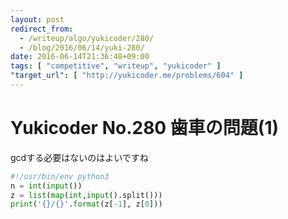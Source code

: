 ```yaml
---
layout: post
redirect_from:
  - /writeup/algo/yukicoder/280/
  - /blog/2016/06/14/yuki-280/
date: 2016-06-14T21:36:48+09:00
tags: [ "competitive", "writeup", "yukicoder" ]
"target_url": [ "http://yukicoder.me/problems/604" ]
---
```


# Yukicoder No.280 歯車の問題(1)

gcdする必要はないのはよいですね

``` python
#!/usr/bin/env python3
n = int(input())
z = list(map(int,input().split()))
print('{}/{}'.format(z[-1], z[0]))
```
